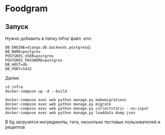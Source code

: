 # Foodgram
## Запуск
Нужно добавить в папку infra/ файл .env:
```
DB_ENGINE=django.db.backends.postgresql
DB_NAME=postgres
POSTGRES_USER=postgres
POSTGRES_PASSWORD=postgres
DB_HOST=db
DB_PORT=5432
```
Далее:
```
cd infra
docker-compose up -d --build
```

```
docker-compose exec web python manage.py makemigrations
docker-compose exec web python manage.py migrate
docker-compose exec web python manage.py collectstatic --no-input
docker-compose exec web python manage.py loaddata dump.json
```
В бд загрузятся ингредиенты, тэги, несколько тестовых пользователей и рецептов
